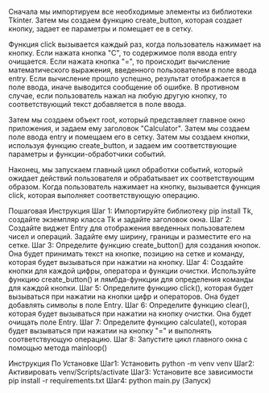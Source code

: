 Сначала мы импортируем все необходимые элементы из библиотеки Tkinter. Затем мы создаем функцию create_button, которая создает кнопку, задает ее параметры и помещает ее в сетку. 

Функция click вызывается каждый раз, когда пользователь нажимает на кнопку. Если нажата кнопка "C", то содержимое поля ввода entry очищается. Если нажата кнопка "=", то происходит вычисление математического выражения, введенного пользователем в поле ввода entry. Если вычисление прошло успешно, результат отображается в поле ввода, иначе выводится сообщение об ошибке. В противном случае, если пользователь нажал на любую другую кнопку, то соответствующий текст добавляется в поле ввода.

Затем мы создаем объект root, который представляет главное окно приложения, и задаем ему заголовок "Calculator". Затем мы создаем поле ввода entry и помещаем его в сетку. Затем мы создаем кнопки, используя функцию create_button, и задаем им соответствующие параметры и функции-обработчики событий.

Наконец, мы запускаем главный цикл обработки событий, который ожидает действий пользователя и обрабатывает их соответствующим образом. Когда пользователь нажимает на кнопку, вызывается функция click, которая выполняет соответствующую операцию.

Пошаговая Инструкция 
Шаг 1: Импортируйте библиотеку pip install Tk, создайте экземпляр класса Tk и задайте заголовок окна.
Шаг 2: Создайте виджет Entry для отображения введенных пользователем чисел и операций. Задайте ему ширину, границы и разместите его на сетке.
Шаг 3: Определите функцию create_button() для создания кнопок. Она будет принимать текст на кнопке, позицию на сетке и команду, которая будет вызываться при нажатии на кнопку.
Шаг 4: Создайте кнопки для каждой цифры, оператора и функции очистки. Используйте функцию create_button() и лямбда-функции для определения команды для каждой кнопки.
Шаг 5: Определите функцию click(), которая будет вызываться при нажатии на кнопки цифр и операторов. Она будет добавлять символы в поле Entry.
Шаг 6: Определите функцию clear(), которая будет вызываться при нажатии на кнопку очистки. Она будет очищать поле Entry.
Шаг 7: Определите функцию calculate(), которая будет вызываться при нажатии на кнопку "=" и выполнять соответствующую операцию.
Шаг 8: Запустите цикл главного окна с помощью метода mainloop()

Инструкция По Установке 
Шаг1: Установить python -m venv venv 
Шаг2: Активировать venv/Scripts/activate
Шаг3: Установите все зависимости  pip install -r requirements.txt
Шаг4: python main.py (Запуск)
